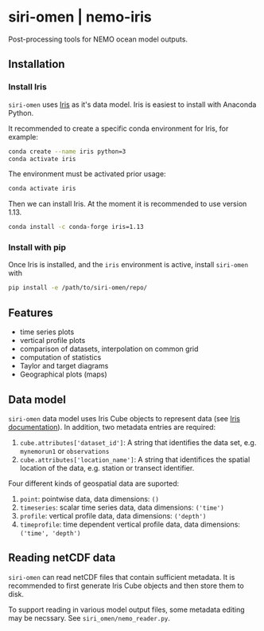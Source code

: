 # siri-omen | nemo-iris

Post-processing tools for NEMO ocean model outputs.

## Installation

### Install Iris

`siri-omen` uses [Iris](https://scitools.org.uk/iris/docs/latest/) as it's
data model.
    Iris is easiest to install with Anaconda Python.

It recommended to create a specific conda environment for Iris, for example:
```bash
conda create --name iris python=3
conda activate iris
```

The environment must be activated prior usage:
```bash
conda activate iris
```

Then we can install Iris. At the moment it is recommended to use version 1.13.

```bash
conda install -c conda-forge iris=1.13
```

### Install with pip

Once Iris is installed, and the `iris` environment is active, install
`siri-omen` with

```bash
pip install -e /path/to/siri-omen/repo/
```

## Features

- time series plots
- vertical profile plots
- comparison of datasets, interpolation on common grid
- computation of statistics
- Taylor and target diagrams
- Geographical plots (maps)

## Data model

`siri-omen` data model uses Iris Cube objects to represent data
(see [Iris documentation](https://scitools.org.uk/iris/docs/latest/userguide/iris_cubes.html)).
In addition, two metadata entries are required:

1. `cube.attributes['dataset_id']`: A string that identifies the data set,
    e.g. `mynemorun1` or `observations`
2. `cube.attributes['location_name']`: A string that identifices the spatial
    location of the data, e.g. station or transect identifier.

Four different kinds of geospatial data are suported:

1. `point`: pointwise data, data dimensions: `()`
2. `timeseries`: scalar time series data, data dimensions: `('time')`
3. `profile`: vertical profile data, data dimensions: `('depth')`
4. `timeprofile`: time dependent vertical profile data, data dimensions: `('time', 'depth')`

## Reading netCDF data

`siri-omen` can read netCDF files that contain sufficient metadata.
It is recommended to first generate Iris Cube objects and then store them to
disk.

To support reading in various model output files, some metadata editing may be
necssary. See `siri_omen/nemo_reader.py`.
